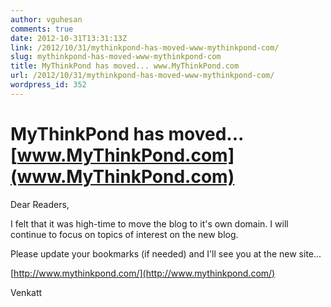```yaml
---
author: vguhesan
comments: true
date: 2012-10-31T13:31:13Z
link: /2012/10/31/mythinkpond-has-moved-www-mythinkpond-com/
slug: mythinkpond-has-moved-www-mythinkpond-com
title: MyThinkPond has moved... www.MyThinkPond.com
url: /2012/10/31/mythinkpond-has-moved-www-mythinkpond-com/
wordpress_id: 352
---
```


# MyThinkPond has moved... [www.MyThinkPond.com](www.MyThinkPond.com)


Dear Readers,

I felt that it was high-time to move the blog to it's own domain. I will continue to focus on topics of interest on the new blog.

Please update your bookmarks (if needed) and I'll see you at the new site...

[http://www.mythinkpond.com/](http://www.mythinkpond.com/)

Venkatt
